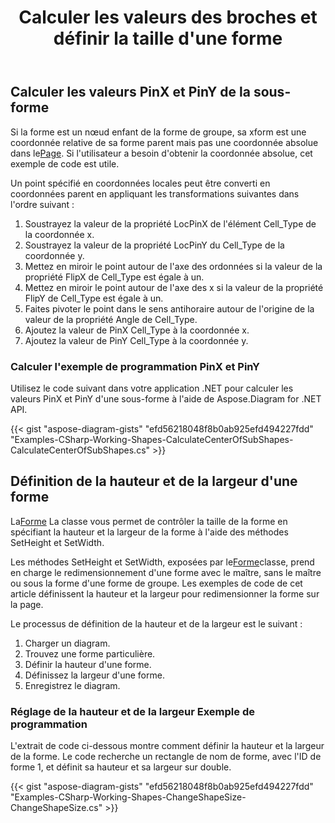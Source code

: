 ﻿---
title: Calculer les valeurs des broches et définir la taille d'une forme
type: docs
weight: 60
url: /fr/net/calculate-pin-values-and-setting-size-of-a-shape/
description: Cette section explique comment calculer les valeurs PinX et PinY de la sous-forme avec Aspose.Diagram.
---
## **Calculer les valeurs PinX et PinY de la sous-forme**
 Si la forme est un nœud enfant de la forme de groupe, sa xform est une coordonnée relative de sa forme parent mais pas une coordonnée absolue dans le[Page](http://www.aspose.com/api/net/diagram/aspose.diagram/page). Si l'utilisateur a besoin d'obtenir la coordonnée absolue, cet exemple de code est utile.

Un point spécifié en coordonnées locales peut être converti en coordonnées parent en appliquant les transformations suivantes dans l'ordre suivant :

1. Soustrayez la valeur de la propriété LocPinX de l'élément Cell_Type de la coordonnée x.
1. Soustrayez la valeur de la propriété LocPinY du Cell_Type de la coordonnée y.
1. Mettez en miroir le point autour de l'axe des ordonnées si la valeur de la propriété FlipX de Cell_Type est égale à un.
1. Mettez en miroir le point autour de l'axe des x si la valeur de la propriété FlipY de Cell_Type est égale à un.
1. Faites pivoter le point dans le sens antihoraire autour de l'origine de la valeur de la propriété Angle de Cell_Type.
1. Ajoutez la valeur de PinX Cell_Type à la coordonnée x.
1. Ajoutez la valeur de PinY Cell_Type à la coordonnée y.
### **Calculer l'exemple de programmation PinX et PinY**
Utilisez le code suivant dans votre application .NET pour calculer les valeurs PinX et PinY d'une sous-forme à l'aide de Aspose.Diagram for .NET API.







{{< gist "aspose-diagram-gists" "efd56218048f8b0ab925efd494227fdd" "Examples-CSharp-Working-Shapes-CalculateCenterOfSubShapes-CalculateCenterOfSubShapes.cs" >}}
## **Définition de la hauteur et de la largeur d'une forme**
 La[Forme](http://www.aspose.com/api/net/diagram/aspose.diagram/shape) La classe vous permet de contrôler la taille de la forme en spécifiant la hauteur et la largeur de la forme à l'aide des méthodes SetHeight et SetWidth.

 Les méthodes SetHeight et SetWidth, exposées par le[Forme](http://www.aspose.com/api/net/diagram/aspose.diagram/shape)classe, prend en charge le redimensionnement d'une forme avec le maître, sans le maître ou sous la forme d'une forme de groupe. Les exemples de code de cet article définissent la hauteur et la largeur pour redimensionner la forme sur la page.

Le processus de définition de la hauteur et de la largeur est le suivant :

1. Charger un diagram.
1. Trouvez une forme particulière.
1. Définir la hauteur d'une forme.
1. Définissez la largeur d'une forme.
1. Enregistrez le diagram.
### **Réglage de la hauteur et de la largeur Exemple de programmation**
L'extrait de code ci-dessous montre comment définir la hauteur et la largeur de la forme. Le code recherche un rectangle de nom de forme, avec l'ID de forme 1, et définit sa hauteur et sa largeur sur double.

{{< gist "aspose-diagram-gists" "efd56218048f8b0ab925efd494227fdd" "Examples-CSharp-Working-Shapes-ChangeShapeSize-ChangeShapeSize.cs" >}}
